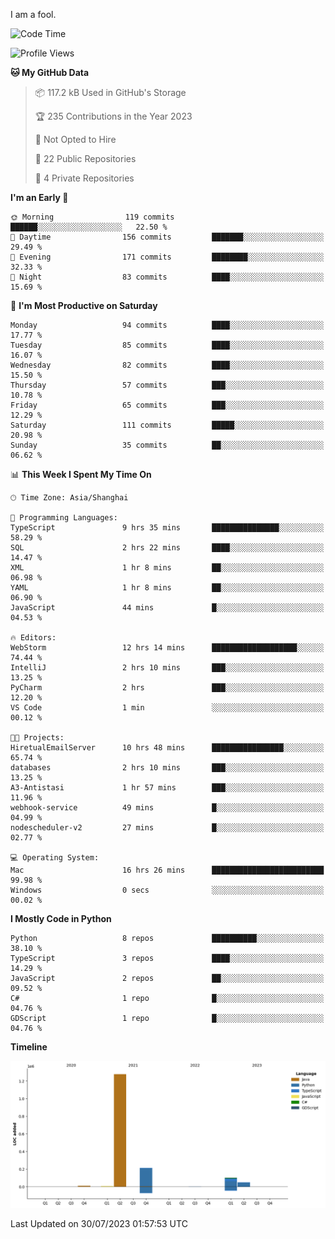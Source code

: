 I am a fool.

<!--START_SECTION:waka-->
![Code Time](http://img.shields.io/badge/Code%20Time-573%20hrs%2030%20mins-blue)

![Profile Views](http://img.shields.io/badge/Profile%20Views-1-blue)

**🐱 My GitHub Data** 

> 📦 117.2 kB Used in GitHub's Storage 
 > 
> 🏆 235 Contributions in the Year 2023
 > 
> 🚫 Not Opted to Hire
 > 
> 📜 22 Public Repositories 
 > 
> 🔑 4 Private Repositories 
 > 
**I'm an Early 🐤** 

```text
🌞 Morning                119 commits         ██████░░░░░░░░░░░░░░░░░░░   22.50 % 
🌆 Daytime                156 commits         ███████░░░░░░░░░░░░░░░░░░   29.49 % 
🌃 Evening                171 commits         ████████░░░░░░░░░░░░░░░░░   32.33 % 
🌙 Night                  83 commits          ████░░░░░░░░░░░░░░░░░░░░░   15.69 % 
```
📅 **I'm Most Productive on Saturday** 

```text
Monday                   94 commits          ████░░░░░░░░░░░░░░░░░░░░░   17.77 % 
Tuesday                  85 commits          ████░░░░░░░░░░░░░░░░░░░░░   16.07 % 
Wednesday                82 commits          ████░░░░░░░░░░░░░░░░░░░░░   15.50 % 
Thursday                 57 commits          ███░░░░░░░░░░░░░░░░░░░░░░   10.78 % 
Friday                   65 commits          ███░░░░░░░░░░░░░░░░░░░░░░   12.29 % 
Saturday                 111 commits         █████░░░░░░░░░░░░░░░░░░░░   20.98 % 
Sunday                   35 commits          ██░░░░░░░░░░░░░░░░░░░░░░░   06.62 % 
```


📊 **This Week I Spent My Time On** 

```text
🕑︎ Time Zone: Asia/Shanghai

💬 Programming Languages: 
TypeScript               9 hrs 35 mins       ███████████████░░░░░░░░░░   58.29 % 
SQL                      2 hrs 22 mins       ████░░░░░░░░░░░░░░░░░░░░░   14.47 % 
XML                      1 hr 8 mins         ██░░░░░░░░░░░░░░░░░░░░░░░   06.98 % 
YAML                     1 hr 8 mins         ██░░░░░░░░░░░░░░░░░░░░░░░   06.90 % 
JavaScript               44 mins             █░░░░░░░░░░░░░░░░░░░░░░░░   04.53 % 

🔥 Editors: 
WebStorm                 12 hrs 14 mins      ███████████████████░░░░░░   74.44 % 
IntelliJ                 2 hrs 10 mins       ███░░░░░░░░░░░░░░░░░░░░░░   13.25 % 
PyCharm                  2 hrs               ███░░░░░░░░░░░░░░░░░░░░░░   12.20 % 
VS Code                  1 min               ░░░░░░░░░░░░░░░░░░░░░░░░░   00.12 % 

🐱‍💻 Projects: 
HiretualEmailServer      10 hrs 48 mins      ████████████████░░░░░░░░░   65.74 % 
databases                2 hrs 10 mins       ███░░░░░░░░░░░░░░░░░░░░░░   13.25 % 
A3-Antistasi             1 hr 57 mins        ███░░░░░░░░░░░░░░░░░░░░░░   11.96 % 
webhook-service          49 mins             █░░░░░░░░░░░░░░░░░░░░░░░░   04.99 % 
nodescheduler-v2         27 mins             █░░░░░░░░░░░░░░░░░░░░░░░░   02.77 % 

💻 Operating System: 
Mac                      16 hrs 26 mins      █████████████████████████   99.98 % 
Windows                  0 secs              ░░░░░░░░░░░░░░░░░░░░░░░░░   00.02 % 
```

**I Mostly Code in Python** 

```text
Python                   8 repos             ██████████░░░░░░░░░░░░░░░   38.10 % 
TypeScript               3 repos             ████░░░░░░░░░░░░░░░░░░░░░   14.29 % 
JavaScript               2 repos             ██░░░░░░░░░░░░░░░░░░░░░░░   09.52 % 
C#                       1 repo              █░░░░░░░░░░░░░░░░░░░░░░░░   04.76 % 
GDScript                 1 repo              █░░░░░░░░░░░░░░░░░░░░░░░░   04.76 % 
```



**Timeline**

![Lines of Code chart](https://raw.githubusercontent.com/VeejaLiu/VeejaLiu/master/assets/bar_graph.png)


 Last Updated on 30/07/2023 01:57:53 UTC
<!--END_SECTION:waka-->
